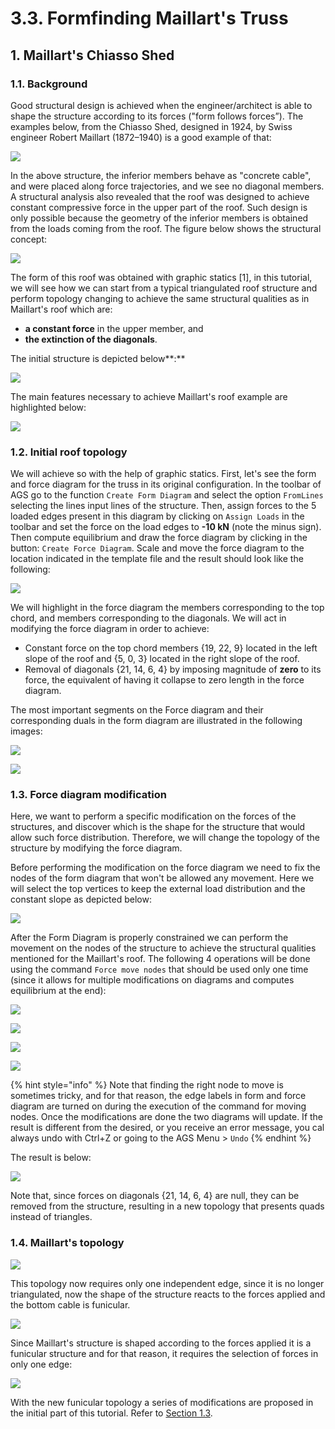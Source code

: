 # 3.3. Formfinding Maillart's Truss

## 1. Maillart's Chiasso Shed

### 1.1. Background

Good structural design is achieved when the engineer/architect is able to shape the structure according to its forces ("form follows forces”). The examples below, from the Chiasso Shed, designed in 1924, by Swiss engineer Robert Maillart (1872–1940) is a good example of that:

![](<../../../../.gitbook/assets/image (331).png>)

In the above structure, the inferior members behave as "concrete cable", and were placed along force trajectories, and we see no diagonal members. A structural analysis also revealed that the roof was designed to achieve constant compressive force in the upper part of the roof. Such design is only possible because the geometry of the inferior members is obtained from the loads coming from the roof. The figure below shows the structural concept:

![](<../../../../.gitbook/assets/image (403).png>)

The form of this roof was obtained with graphic statics \[1], in this tutorial, we will see how we can start from a typical triangulated roof structure and perform topology changing to achieve the same structural qualities as in Maillart's roof which are:&#x20;

* **a constant force** in the upper member, and&#x20;
* **the extinction of the diagonals**.&#x20;

The initial structure is depicted below**:**

![](<../../../../.gitbook/assets/image (190).png>)

The main features necessary to achieve Maillart's roof example are highlighted below:

![](<../../../../.gitbook/assets/image (25).png>)

### 1.2. Initial roof topology

We will achieve so with the help of graphic statics. First, let's see the form and force diagram for the truss in its original configuration. In the toolbar of AGS go to the function  `Create Form Diagram` and select the option `FromLines` selecting the lines input lines of the structure. Then, assign forces to the 5 loaded edges present in this diagram by clicking on `Assign Loads` in the toolbar and set the force on the load edges to **-10 kN** (note the minus sign). Then compute equilibrium and draw the force diagram by clicking in the button: `Create Force Diagram`. Scale and move the force diagram to the location indicated in the template file and  the result should look like the following:

![](<../../../../.gitbook/assets/image (193).png>)



We will highlight in the force diagram the members corresponding to the top chord, and members corresponding to the diagonals. We will act in modifying the force diagram in order to achieve:&#x20;

* Constant force on the top chord members {19, 22, 9} located in the left slope of the roof and {5, 0, 3} located in the right slope of the roof.
* Removal of diagonals {21, 14, 6, 4} by imposing magnitude of **zero** to its force, the equivalent of having it collapse to zero length in the force diagram.

The most important segments on the Force diagram and their corresponding duals in the form diagram are illustrated in the following images:

![](<../../../../.gitbook/assets/image (196).png>)

![](<../../../../.gitbook/assets/image (23).png>)

### 1.3. Force diagram modification

Here, we want to perform a specific modification on the forces of the structures, and discover which is the shape for the structure that would allow such force distribution. Therefore, we will change the topology of the structure by modifying the force diagram.

Before performing the modification on the force diagram we need to fix the nodes of the form diagram that won't be allowed any movement. Here we will select the top vertices to keep the external load distribution and the constant slope as depicted below:

![](<../../../../.gitbook/assets/image (239).png>)

After the Form Diagram is properly constrained we can perform the movement on the nodes of the structure to achieve the structural qualities mentioned for the Maillart's roof. The following 4 operations will be done using the command `Force move nodes` that should be used only one time (since it allows for multiple modifications on diagrams and computes equilibrium at the end):&#x20;

![](<../../../../.gitbook/assets/image (357).png>)

![](<../../../../.gitbook/assets/image (201).png>)

![](<../../../../.gitbook/assets/image (282).png>)

![](<../../../../.gitbook/assets/image (165).png>)

{% hint style="info" %}
Note that finding the right node to move is sometimes tricky, and for that reason, the edge labels in form and force diagram are turned on during the execution of the command for moving nodes. Once the modifications are done the two diagrams will update. If the result is different from the desired, or you receive an error message, you cal always undo with Ctrl+Z or going to the AGS Menu > `Undo`
{% endhint %}

The result is below:

![](<../../../../.gitbook/assets/image (212).png>)

Note that, since forces on diagonals {21, 14, 6, 4} are null, they can be removed from the structure, resulting in a new topology that presents quads instead of triangles.&#x20;

### 1.4. Maillart's topology

![](<../../../../.gitbook/assets/image (353).png>)

This topology now requires only one independent edge, since it is no longer triangulated, now the shape of the structure reacts to the forces applied and the bottom cable is funicular.

![](<../../../../.gitbook/assets/image (394).png>)

Since Maillart's structure is shaped according to the forces applied it is a funicular structure and for that reason, it requires the selection of forces in only one edge:

![](<../../../../.gitbook/assets/image (202).png>)

With the new funicular topology a series of modifications are proposed in the initial part of this tutorial. Refer to [Section 1.3](../1.-analysis-with-ags/1.3.-force-control.md).
